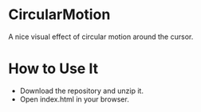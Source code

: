 # CircularMotion

A nice visual effect of circular motion around the cursor.

# How to Use It

- Download the repository and unzip it.
- Open index.html in your browser.
